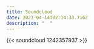 ```yaml
---
title: Soundcloud
date: 2021-04-14T02:14:33.716Z
description: "  "
---
```

{{< soundcloud 1242357937 >}}